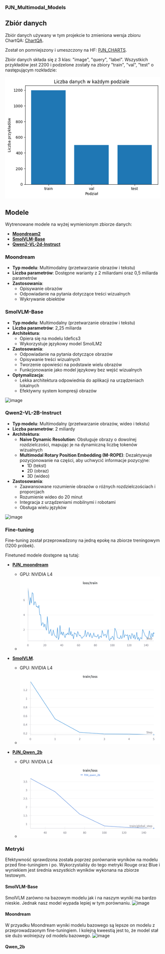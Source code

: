 ### PJN_Multimodal_Models

## Zbiór danych
Zbiór danych używany w tym projekcie to zmieniona wersja zbioru ChartQA: [ChartQA](https://huggingface.co/datasets/HuggingFaceM4/ChartQA).

Został on pomniejszony i umeszczony na HF: [PJN_CHARTS](https://huggingface.co/datasets/krowiemlekommm/PJN_CHARTS). 

Zbiór danych składa się z 3 klas: "image", "query", "label". Wszystkich przykładów jest 2200 i podzelone zostały na zbiory "train", "val", "test" o następującym rozkładzie:

<img src="plots/rozklad.png">

## Modele
Wytrenowane modele na wyżej wymienionym zbiorze danych:

- [**Moondream2**](https://huggingface.co/vikhyatk/moondream2)
- [**SmolVLM-Base**](https://huggingface.co/HuggingFaceTB/SmolVLM-Base)
- [**Qwen2-VL-2d-Instruct**](https://huggingface.co/Qwen/Qwen2-VL-2B-Instruct)

### Moondream
- **Typ modelu**: Multimodalny (przetwarzanie obrazów i tekstu)
- **Liczba parametrów**: Dostępne warianty z 2 miliardami oraz 0,5 miliarda parametrów
- **Zastosowania**:
  - Opisywanie obrazów
  - Odpowiadanie na pytania dotyczące treści wizualnych
  - Wykrywanie obiektów


### SmolVLM-Base

- **Typ modelu**: Multimodalny (przetwarzanie obrazów i tekstu)
- **Liczba parametrów**: 2,25 miliarda
- **Architektura**: 
  - Opiera się na modelu Idefics3
  - Wykorzystuje językowy model SmolLM2
- **Zastosowania**:
  - Odpowiadanie na pytania dotyczące obrazów
  - Opisywanie treści wizualnych
  - Tworzenie opowieści na podstawie wielu obrazów
  - Funkcjonowanie jako model językowy bez wejść wizualnych
- **Optymalizacja**:
  - Lekka architektura odpowiednia do aplikacji na urządzeniach lokalnych
  - Efektywny system kompresji obrazów
    
![image](https://github.com/user-attachments/assets/f5702211-5d96-4404-98e9-4cead575fbfb)

### Qwen2-VL-2B-Instruct
- **Typ modelu**: Multimodalny (przetwarzanie obrazów, wideo i tekstu)
- **Liczba parametrów**: 2 miliardy
- **Architektura**: 
  - **Naive Dynamic Resolution**: Obsługuje obrazy o dowolnej rozdzielczości, mapując je na dynamiczną liczbę tokenów wizualnych
  - **Multimodal Rotary Position Embedding (M-ROPE)**: Dezaktywuje pozycjonowanie na części, aby uchwycić informacje pozycyjne:
    - 1D (tekst)
    - 2D (obraz)
    - 3D (wideo)
- **Zastosowania**:
  - Zaawansowane rozumienie obrazów o różnych rozdzielczościach i proporcjach
  - Rozumienie wideo do 20 minut
  - Integracja z urządzeniami mobilnymi i robotami
  - Obsługa wielu języków

![image](https://github.com/user-attachments/assets/588f9a31-cfe8-47ee-8c91-c63e2f91e053)


### Fine-tuning
Fine-tuning został przeprowadzony na jedną epokę na zbiorze treningowym (1200 próbek).

Finetuned modele dostępne są tutaj:

- [**PJN_moondream**](https://huggingface.co/krowiemlekommm/PJN_moondream)
    -  GPU: NVIDIA L4
    -  ![Train Loss](images/moon_dream_2_loss.png "Moondream Train Loss")

- [**SmolVLM**](https://huggingface.co/Szczurek/smolvlm).
    -  GPU: NVIDIA L4
    -  ![Train Loss](images/smolvlm_loss.png "SmolvVLM Train Loss")
 
- [**PJN_Qwen_2b**](https://huggingface.co/krowiemlekommm/PJN_qwen_2b)
    -  GPU: NVIDIA L4
    - ![Train Loss](images/train_loss_qwen2b.png "Qwen_2B Train Loss")

### Metryki

Efektywność sprawdzona została poprzez porównanie wyników na modelu przed fine-tuningiem i po. Wykorzystaliśy do tego metryki Rouge oraz Blue i wyniekiem jest średnia wszystkich wyników wykonana na zbiorze testowym.

#### SmolVLM-Base
SmolVLM zarówno na bazowym modelu jak i na naszym wyniki ma bardzo nieskie. Jednak nasz model wypada lepiej w tym porównaniu.
![image](https://github.com/user-attachments/assets/65cbe27d-c1ca-4c24-a278-ef148e25b05e)

#### Moondream
W przyadku Moondream wyniki modelu bazowego są lepsze on modelu z przeprowadzaonym fine-tuningiem. I kolejną kweestią jest to, że model stał sie dużo wolniejszy od modelu bazowego.
![image](https://github.com/user-attachments/assets/3d72a00b-6976-427a-97d5-31143c8551f7)

#### Qwen_2b
